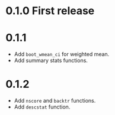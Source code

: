 # 0.1.0 First release

# 0.1.1

* Add `boot_wmean_ci` for weighted mean.
* Add summary stats functions.

# 0.1.2

* Add `nscore` and `backtr` functions.
* Add `descstat` function.
